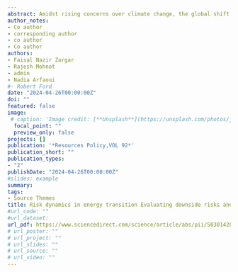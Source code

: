 ```yaml
---
abstract: Amidst rising concerns over climate change, the global shift from oil-powered vehicles to lithium-powered electric vehicles marks a critical pivot in the energy sector. This transition holds profound implications for the traditional dominance of oil in the energy market. This study aims to investigate the risk dynamics between the fossil fuel sector, represented by the crude oil, and the renewable energy sector, symbolized by lithium, focusing on the risk spillover and interconnectedness. The study employs a two-step approach that combines the condi- tional autoregressive value-at-risk (CAViaR) and time-varying parameters vector-autoregression (TVP-VAR). The study spans from January 2011 to August 2023, focusing on extreme market events like the COVID-19 pandemic and the Russia-Ukraine conflict. Findings reveal a strong tail-risk connectedness between the lithium stocks of the same country, and during extreme market events such as the COVID-19 pandemic and the Russia-Ukraine conflict, there is a strong transmission of tail risk across the lithium stocks of different countries. Moreover, a strong bidirectional tail-risk connectedness is observed between crude oil and lithium stocks. The study has important implications for portfolio managers, fund managers and investors with respect to portfolio optimi- zation and asset allocation. Also, the findings have important implications for financial risk management with respect to energy transition from fossil fuels to renewable energy.
author_notes:
- Co author
- corresponding author
- co author
- Co author
authors:
- Faisal Nazir Zargar
- Rajesh Mohnot
- admin
- Nadia Arfaoui
#- Robert Ford
date: "2024-04-26T00:00:00Z"
doi: ""
featured: false
image:
 # caption: 'Image credit: [**Unsplash**](https://unsplash.com/photos/jdD8gXaTZsc)'
  focal_point: ""
  preview_only: false
projects: []
publication: '*Resources Policy,VOL 92*'
publication_short: ""
publication_types:
- "2"
publishDate: "2024-04-26T00:00:00Z"
#slides: example
summary:
tags:
- Source Themes
title: Risk dynamics in energy transition Evaluating downside risks and interconnectedness in fossil fuel and renewable energy markets
#url_code: ""
#url_dataset: 
url_pdf: https://www.sciencedirect.com/science/article/abs/pii/S0301420724003994
# url_poster: ""
# url_project: ""
# url_slides: ""
# url_source: ""
# url_video: ""
---
```


